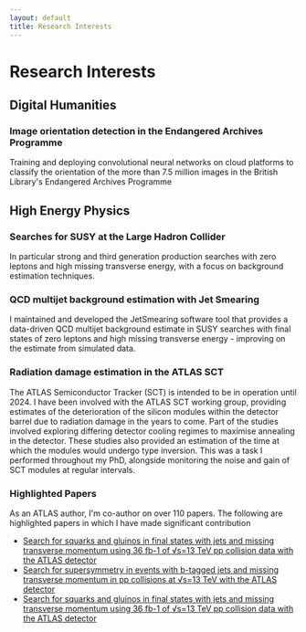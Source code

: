 ```yaml
---
layout: default
title: Research Interests
---
```

# Research Interests

## Digital Humanities
### Image orientation detection in the Endangered Archives Programme
Training and deploying convolutional neural networks on cloud platforms to classify the orientation of the more than 7.5 million images in the British Library's Endangered Archives Programme 

## High Energy Physics
### Searches for SUSY at the Large Hadron Collider

In particular strong and third generation production searches with zero leptons and high missing transverse energy, with a focus on background estimation techniques.

### QCD multijet background estimation with Jet Smearing

I maintained and developed the JetSmearing software tool that provides a data-driven QCD multijet background estimate in SUSY searches with final states of zero leptons and high missing transverse energy - improving on the estimate from simulated data.

### Radiation damage estimation in the ATLAS SCT

The ATLAS Semiconductor Tracker (SCT) is intended to be in operation until 2024. I have been involved with the ATLAS SCT working group, providing estimates of the deterioration of the silicon modules within the detector barrel due to radiation damage in the years to come. Part of the studies involved exploring differing detector cooling regimes to maximise annealing in the detector. These studies also provided an estimation of the time at which the modules would undergo type inversion. This was a task I performed throughout my PhD, alongside monitoring the noise and gain of SCT modules at regular intervals.

### Highlighted Papers
As an ATLAS author, I'm co-author on over 110 papers. The following are highlighted papers in which I have made significant contribution
<ul>
  <li><a
  href="https://journals.aps.org/prd/abstract/10.1103/PhysRevD.97.112001">Search for squarks and gluinos in final states with jets and
  missing transverse momentum using 36 fb-1 of √s=13 TeV pp collision
  data with the ATLAS detector</a></li>
  <li><a
  href="https://link.springer.com/article/10.1007/JHEP11(2017)195">Search for supersymmetry in events with b-tagged jets and
  missing transverse momentum in pp collisions at √s=13 TeV with the
  ATLAS detector</a></li>
  <li><a href="https://cds.cern.ch/record/2258145">Search for squarks and gluinos in final states with jets and
  missing transverse momentum using 36 fb-1 of √s=13 TeV pp collision data with the ATLAS detector</a></li>
</ul>
